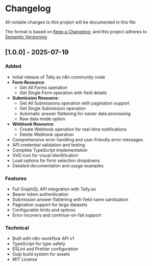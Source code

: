 # Changelog

All notable changes to this project will be documented in this file.

The format is based on [Keep a Changelog](https://keepachangelog.com/en/1.0.0/),
and this project adheres to [Semantic Versioning](https://semver.org/spec/v2.0.0.html).

## [1.0.0] - 2025-07-19

### Added
- Initial release of Tally.so n8n community node
- **Form Resource**:
  - Get All Forms operation
  - Get Single Form operation with field details
- **Submission Resource**:
  - Get All Submissions operation with pagination support
  - Get Single Submission operation
  - Automatic answer flattening for easier data processing
  - Raw data mode option
- **Webhook Resource**:
  - Create Webhook operation for real-time notifications
  - Delete Webhook operation
- Comprehensive error handling and user-friendly error messages
- API credential validation and testing
- Complete TypeScript implementation
- SVG icon for visual identification
- Load options for form selection dropdowns
- Detailed documentation and usage examples

### Features
- Full GraphQL API integration with Tally.so
- Bearer token authentication
- Submission answer flattening with field name sanitization
- Pagination support for large datasets
- Configurable limits and options
- Error recovery and continue-on-fail support

### Technical
- Built with n8n-workflow API v1
- TypeScript for type safety
- ESLint and Prettier configuration
- Gulp build system for assets
- MIT License
